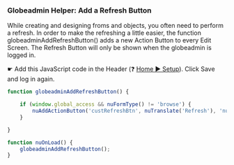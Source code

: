 
###  Globeadmin Helper: Add a Refresh Button

While creating and designing froms and objects, you often need to perform a refresh. In order to make the refreshing a little easier, the function globeadminAddRefreshButton() adds
a new Action Button to every Edit Screen. The Refresh Button will only be shown when the globeadmin is logged in.

☛  Add this JavaScript code in the Header (❓ [Home ► Setup](/codelib/common/setup_header.gif)). Click Save and log in again.

```javascript
function globeadminAddRefreshButton() {

    if (window.global_access && nuFormType() != 'browse') {
        nuAddActionButton('custRefreshBtn', nuTranslate('Refresh'), 'nuGetBreadcrumb()');
    }

}

function nuOnLoad() {
    globeadminAddRefreshButton();
}
```
